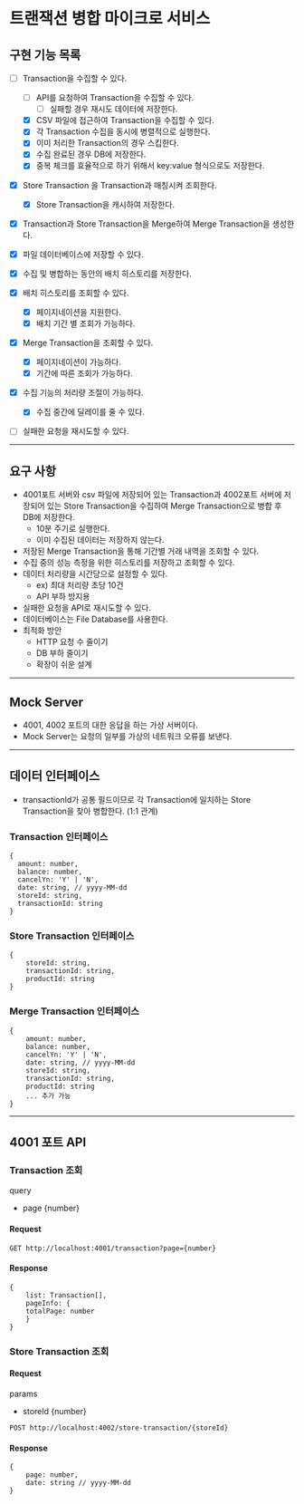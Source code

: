 


# 트랜잭션 병합 마이크로 서비스

## 구현 기능 목록

- [ ] Transaction을 수집할 수 있다.
  - [ ] API를 요청하여 Transaction을 수집할 수 있다.
    - [ ] 실패할 경우 재시도 데이터에 저장한다.
  - [x] CSV 파일에 접근하여 Transaction을 수집할 수 있다.
  - [x] 각 Transaction 수집을 동시에 병렬적으로 실행한다.
  - [x] 이미 처리한 Transaction의 경우 스킵한다.
  - [x] 수집 완료된 경우 DB에 저장한다.
  - [x] 중복 체크를 효율적으로 하기 위해서 key:value 형식으로도 저장한다.
- [x] Store Transaction 을 Transaction과 매칭시켜 조회한다.
  - [x] Store Transaction을 캐시하여 저장한다.
- [x] Transaction과 Store Transaction을 Merge하여 Merge Transaction을 생성한다.
- [x] 파일 데이터베이스에 저장할 수 있다.
- [x] 수집 및 병합하는 동안의 배치 히스토리를 저장한다.
- [x] 배치 히스토리를 조회할 수 있다.
  - [x] 페이지네이션을 지원한다.
  - [x] 배치 기간 별 조회가 가능하다.
- [x] Merge Transaction을 조회할 수 있다.
  - [x] 페이지네이션이 가능하다.
  - [x] 기간에 따른 조회가 가능하다.
- [x] 수집 기능의 처리량 조절이 가능하다.
  - [x] 수집 중간에 딜레이를 줄 수 있다.
- [ ] 실패한 요청을 재시도할 수 있다.

    

--- 

## 요구 사항
- 4001포트 서버와 csv 파일에 저장되어 있는 Transaction과 4002포트 서버에 저장되어 있는 Store Transaction을 수집하여 Merge Transaction으로 병합 후 DB에 저장한다.
  - 10분 주기로 실행한다.
  - 이미 수집된 데이터는 저장하지 않는다.
- 저장된 Merge Transaction을 통해 기간별 거래 내역을 조회할 수 있다.
- 수집 중의 성능 측정을 위한 히스토리를 저장하고 조회할 수 있다.
- 데이터 처리량을 시간당으로 설정할 수 있다.
  - ex) 최대 처리량 초당 10건
  - API 부하 방지용
- 실패한 요청을 API로 재시도할 수 있다.
- 데이터베이스는 File Database를 사용한다.
- 최적화 방안
  - HTTP 요청 수 줄이기
  - DB 부하 줄이기
  - 확장이 쉬운 설계

---
## Mock Server
- 4001, 4002 포트의 대한 응답을 하는 가상 서버이다.
- Mock Server는 요청의 일부를 가상의 네트워크 오류를 보낸다.

---
## 데이터 인터페이스

- transactionId가 공통 필드이므로 각 Transaction에 일치하는 Store Transaction을 찾아 병합한다. (1:1 관계) 

### Transaction 인터페이스

```
{
  amount: number,
  balance: number,
  cancelYn: 'Y' | 'N',
  date: string, // yyyy-MM-dd
  storeId: string,
  transactionId: string
}
```

### Store Transaction 인터페이스

```
{
    storeId: string,
    transactionId: string,
    productId: string
}
```

### Merge Transaction 인터페이스

```
{
    amount: number,
    balance: number,
    cancelYn: 'Y' | 'N',
    date: string, // yyyy-MM-dd
    storeId: string,
    transactionId: string,
    productId: string
    ... 추가 가능
}
```
---

## 4001 포트 API

### Transaction 조회
query
- page {number}

#### Request
```
GET http://localhost:4001/transaction?page={number}
```

#### Response
```
{
    list: Transaction[],
    pageInfo: {
    totalPage: number
    }
}
```

### Store Transaction 조회

#### Request

params
- storeId {number}

```
POST http://localhost:4002/store-transaction/{storeId}

```

#### Response
```
{
    page: number,
    date: string // yyyy-MM-dd
}
```